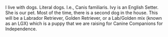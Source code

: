 I live with dogs.  Literal dogs.  I.e., Canis familiaris.  Ivy is an English Setter.  She is our pet.  Most of the time, there is a second dog in the house.  This will be a Labrador Retriever, Golden Retriever, or a Lab/Golden mix (known as an LGX) which is a puppy that we are raising for Canine Companions for Independence.
